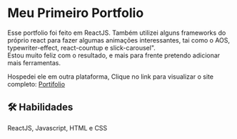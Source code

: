 # Meu Primeiro Portfolio

Esse portfolio foi feito em ReactJS. Também utilizei alguns frameworks do próprio react para fazer algumas animações interessantes, tai como o AOS, typewriter-effect, react-countup e slick-carousel". <br>
Estou muito feliz com o resultado, e mais para frente pretendo adicionar mais ferramentas. 

Hospedei ele em outra plataforma, Clique no link para visualizar o site completo: <a href="https://gabriel-barbosa-dev.netlify.app/" target="_blank"> Portifolio</a>

## 🛠 Habilidades
ReactJS, Javascript, HTML e CSS
 
